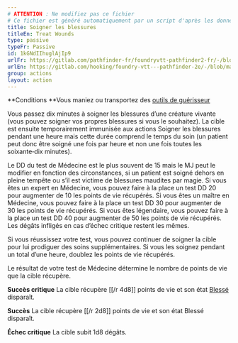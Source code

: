 ```yaml
---
# ATTENTION : Ne modifiez pas ce fichier
# Ce fichier est généré automatiquement par un script d'après les données du module Foundry VTT officiel et de sa traduction
title: Soigner les blessures
titleEn: Treat Wounds
type: passive
typeFr: Passive
id: 1kGNdIIhuglAjIp9
urlFr: https://gitlab.com/pathfinder-fr/foundryvtt-pathfinder2-fr/-/blob/master/data/actions/1kGNdIIhuglAjIp9.htm
urlEn: https://gitlab.com/hooking/foundry-vtt---pathfinder-2e/-/blob/master/packs/data/actions.db/treat-wounds.json
group: actions
layout: action
---
```

**Conditions **Vous maniez ou transportez des [outils de guérisseur](../equipment/outils-de-guérisseur.md)

Vous passez dix minutes à soigner les blessures d’une créature vivante (vous pouvez soigner vos propres blessures si vous le souhaitez). La cible est ensuite temporairement immunisée aux actions Soigner les blessures pendant une heure mais cette durée comprend le temps du soin (un patient peut donc être soigné une fois par heure et non une fois toutes les soixante‑dix minutes).

Le DD du test de Médecine est le plus souvent de 15 mais le MJ peut le modifier en fonction des circonstances, si un patient est soigné dehors en pleine tempête ou s’il est victime de blessures maudites par magie. Si vous êtes un expert en Médecine, vous pouvez faire à la place un test DD 20 pour augmenter de 10 les points de vie récupérés. Si vous êtes un maître en Médecine, vous pouvez faire à la place un test DD 30 pour augmenter de 30 les points de vie récupérés. Si vous êtes légendaire, vous pouvez faire à la place un test DD 40 pour augmenter de 50 les points de vie récupérés. Les dégâts infligés en cas d’échec critique restent les mêmes.

Si vous réussissez votre test, vous pouvez continuer de soigner la cible pour lui prodiguer des soins supplémentaires. Si vous les soignez pendant un total d’une heure, doublez les points de vie récupérés.

Le résultat de votre test de Médecine détermine le nombre de points de vie que la cible récupère.

**Succès critique** La cible récupère [[/r 4d8]] points de vie et son état  [Blessé](../condition-items/blessé.md) disparaît.

**Succès** La cible récupère [[/r 2d8]] points de vie et son état Blessé disparaît.

**Échec critique** La cible subit 1d8 dégâts.



